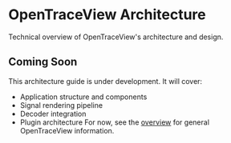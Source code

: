 # OpenTraceView Architecture
Technical overview of OpenTraceView's architecture and design.
## Coming Soon
This architecture guide is under development. It will cover:
- Application structure and components
- Signal rendering pipeline
- Decoder integration
- Plugin architecture
For now, see the [overview](overview.md) for general OpenTraceView information.
